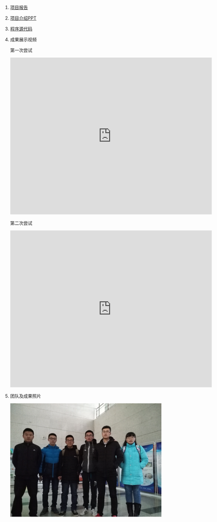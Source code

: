 1. [项目报告](https://github.com/kinggolzu/Introduction-to-Computer/blob/master/content/production/2016/group7/report.docx?raw=true)
2. [项目介绍PPT](https://github.com/kinggolzu/Introduction-to-Computer/blob/master/content/production/2016/group7/slide.pptx?raw=true)
3. [程序源代码](https://github.com/kinggolzu/Introduction-to-Computer/blob/master/content/production/2016/group7/source.xml?raw=true)
3. 成果展示视频
	
	第一次尝试
	<iframe frameborder="0" width="640" height="498" src="https://v.qq.com/iframe/player.html?vid=a036225lu81&tiny=0&auto=0" allowfullscreen></iframe>

	第二次尝试
	<iframe frameborder="0" width="640" height="498" src="https://v.qq.com/iframe/player.html?vid=f0362404jvp&tiny=0&auto=0" allowfullscreen></iframe>
	
4. 团队及成果照片

	![](1.jpg)